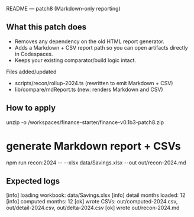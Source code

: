 README — patch8 (Markdown-only reporting)

What this patch does
--------------------
- Removes any dependency on the old HTML report generator.
- Adds a Markdown + CSV report path so you can open artifacts directly in Codespaces.
- Keeps your existing comparator/build logic intact.

Files added/updated
- scripts/recon/rollup-2024.ts     (rewritten to emit Markdown + CSV)
- lib/compare/mdReport.ts          (new: renders Markdown and CSV)

How to apply
------------
unzip -o /workspaces/finance-starter/finance-v0.1b3-patch8.zip

# generate Markdown report + CSVs
npm run recon:2024 -- --xlsx data/Savings.xlsx --out out/recon-2024.md

Expected logs
-------------
[info] loading workbook: data/Savings.xlsx
[info] detail months loaded: 12
[info] computed months: 12
[ok] wrote CSVs: out/computed-2024.csv, out/detail-2024.csv, out/delta-2024.csv
[ok] wrote out/recon-2024.md
